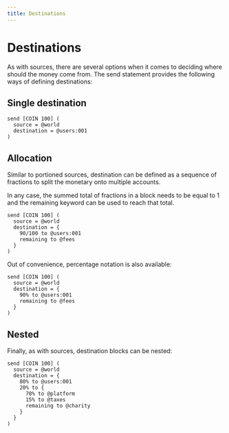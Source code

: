 ```yaml
---
title: Destinations
---
```

# Destinations
As with sources, there are several options when it comes to deciding where should the money come from. The send statement provides the following ways of defining destinations:

## Single destination
```numscript
send [COIN 100] (
  source = @world
  destination = @users:001
)
```

## Allocation

Similar to portioned sources, destination can be defined as a sequence of fractions to split the monetary onto multiple accounts.

In any case, the summed total of fractions in a block needs to be equal to 1 and the remaining keyword can be used to reach that total.
```numscript
send [COIN 100] (
  source = @world
  destination = {
    90/100 to @users:001
    remaining to @fees
  }
)
```
Out of convenience, percentage notation is also available:
```numscript
send [COIN 100] (
  source = @world
  destination = {
    90% to @users:001
    remaining to @fees
  }
)
```
## Nested

Finally, as with sources, destination blocks can be nested:
```numscript
send [COIN 100] (
  source = @world
  destination = {
    80% to @users:001
    20% to {
      70% to @platform
      15% to @taxes
      remaining to @charity
    }
  }
)
```
